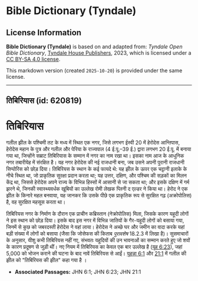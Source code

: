 # Bible Dictionary (Tyndale)

## License Information

**Bible Dictionary (Tyndale)** is based on and adapted from: _Tyndale Open Bible Dictionary_, [Tyndale House Publishers](https://tyndaleopenresources.com/), 2023, which is licensed under a [CC BY-SA 4.0 license](https://creativecommons.org/licenses/by-sa/4.0/legalcode.en).

This markdown version (created `2025-10-20`) is provided under the same license.



--------------------------------

## तिबिरियास (id: 620819)

तिबिरियास
=========

गलील झील के पश्चिमी तट के मध्य में स्थित एक नगर, जिसे लगभग ईस्वी 20 में हेरोदेस आन्तिपास, हेरोदेस महान के पुत्र और गलील और पेरिया के राज्यपाल (4 ई.पू.–39 ई.) द्वारा लगभग 20 ई.पू. में बनाया गया था, जिन्होंने सम्राट तिबिरियास के सम्मान में नगर का नाम रखा था। इसका नाम आज के आधुनिक नगर तबारीयेह में संरक्षित है। यह नगर हेरोदेस की नई राजधानी बना, जब उसने अपनी पुरानी राजधानी सिप्पोरिस को छोड़ दिया। तिबिरियस के स्थान के कई फायदे थे: यह झील के ऊपर एक चट्टानी इलाके के नीचे स्थित था, जो प्राकृतिक सुरक्षा प्रदान करता था; यह उत्तर, दक्षिण, और पश्चिम की सड़कों का मिलन केंद्र था, जिससे हेरोदेस अपने राज्य के विभिन्न हिस्सों में आसानी से जा सकता था; और इसके दक्षिण में गर्म झरने थे, जिनकी स्वास्थ्यवर्धक खूबियों का उल्लेख रोमी लेखक प्लिनी द एल्डर ने किया था। हेरोद ने एक झील के किनारे महल बनवाया, यह जानकर कि उसके पीछे एक प्राकृतिक रूप से सुरक्षित गढ़ (अक्रोपोलिस) है, वह सुरक्षित महसूस करता था।

तिबिरियस नगर के निर्माण के दौरान एक प्राचीन कब्रिस्तान (नेक्रोपोलिस) मिला, जिसके कारण यहूदी लोगों ने इस स्थान को छोड़ दिया। इसके बाद इस नगर में विभिन्न जातियों के गैर\-यहूदी लोगों को बसाया गया, जिनमें से कुछ को जबरदस्ती हेरोदेस ने वहां लाया। हेरोदेस ने अच्छे घर और जमीन का वादा करके यहां बड़ी संख्या में लोगों को बसाया (जैसा कि जोसेफस की किताब *पुरावशेष* 18\.2\.3 में लिखा है)। सुसमाचारों के अनुसार, यीशु कभी तिबिरियस नहीं गए, संभवतः यहूदियों की उन भावनाओं का सम्मान करते हुए जो शवों के कारण प्रदूषण से जुड़ी थीं। नए नियम में तिबिरियस का केवल एक बार उल्लेख है ([यूह 6:23](https://ref.ly/John6:23)), जहां 5,000 को भोजन कराने की घटना के बाद नावें तिबिरियस से आईं। [यूहन्ना 6:1](https://ref.ly/John6:1) और [21:1](https://ref.ly/John21:1) में गलील की झील को "तिबिरियस की झील" कहा गया है ।

* **Associated Passages:** JHN 6:1; JHN 6:23; JHN 21:1

